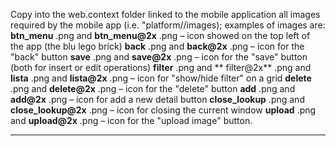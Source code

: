 Copy into the web.context folder linked to the mobile application all images required by the mobile app (i.e. "platform//images); examples of images are:
 **btn_menu** .png and  **btn_menu@2x** .png &#8211; icon showed on the top left of the app (the blu lego brick)
 **back** .png and  **back@2x** .png &#8211; icon for the "back" button
 **save** .png and  **save@2x** .png &#8211; icon for the "save" button (both for insert or edit operations)
 **filter** .png and ** filter@2x** .png and  **lista** .png and  **lista@2x** .png &#8211; icon for "show/hide filter" on a grid
 **delete** .png and  **delete@2x** .png &#8211; icon for the "delete" button
 **add** .png and  **add@2x** .png &#8211; icon for add a new detail button
 **close_lookup** .png and  **close_lookup@2x** .png &#8211; icon for closing the current window
 **upload** .png and  **upload@2x** .png &#8211; icon for the "upload image" button.




                

---


